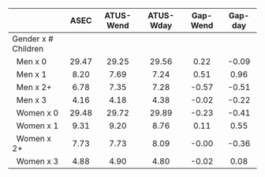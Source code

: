 
|                      |         ASEC |    ATUS-Wend |    ATUS-Wday |     Gap-Wend |      Gap-day |
| -------------------- | :----------: | :----------: | :----------: | :----------: | :----------: |
| Gender x # Children  |              |              |              |              |              |
| &nbsp;&nbsp;Men x 0  |        29.47 |        29.25 |        29.56 |         0.22 |        -0.09 |
| &nbsp;&nbsp;Men x 1  |         8.20 |         7.69 |         7.24 |         0.51 |         0.96 |
| &nbsp;&nbsp;Men x 2+ |         6.78 |         7.35 |         7.28 |        -0.57 |        -0.51 |
| &nbsp;&nbsp;Men x 3  |         4.16 |         4.18 |         4.38 |        -0.02 |        -0.22 |
| &nbsp;&nbsp;Women x 0 |        29.48 |        29.72 |        29.89 |        -0.23 |        -0.41 |
| &nbsp;&nbsp;Women x 1 |         9.31 |         9.20 |         8.76 |         0.11 |         0.55 |
| &nbsp;&nbsp;Women x 2+ |         7.73 |         7.73 |         8.09 |        -0.00 |        -0.36 |
| &nbsp;&nbsp;Women x 3 |         4.88 |         4.90 |         4.80 |        -0.02 |         0.08 |

